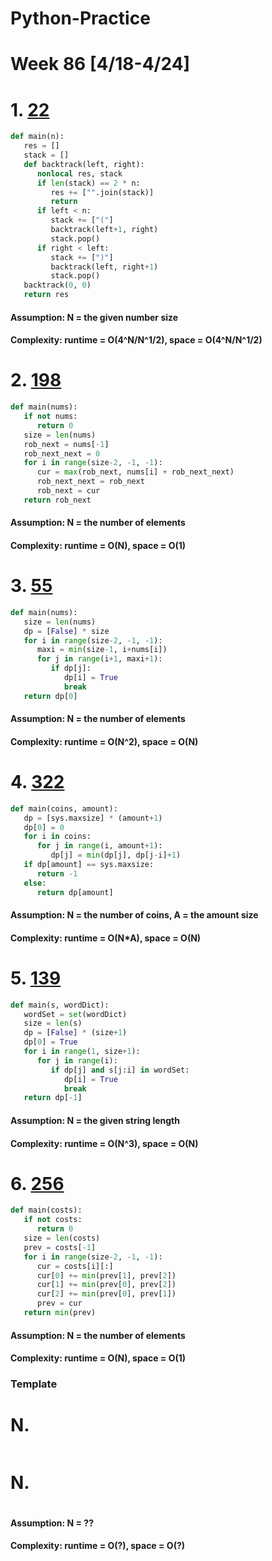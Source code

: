 # Python-Practice

# Week 86 [4/18-4/24]

# 1. [22](https://leetcode.com/problems/generate-parentheses/)
```python
def main(n):
   res = []
   stack = []
   def backtrack(left, right):
      nonlocal res, stack
      if len(stack) == 2 * n:
         res += ["".join(stack)]
         return
      if left < n:
         stack += ["("]
         backtrack(left+1, right)
         stack.pop()
      if right < left:
         stack += [")"]
         backtrack(left, right+1)
         stack.pop()
   backtrack(0, 0)
   return res
```
#### Assumption: N = the given number size
#### Complexity: runtime = O(4^N/N^1/2), space = O(4^N/N^1/2)

# 2. [198](https://leetcode.com/problems/house-robber/)
```python
def main(nums):
   if not nums:
      return 0
   size = len(nums)
   rob_next = nums[-1]
   rob_next_next = 0
   for i in range(size-2, -1, -1):
      cur = max(rob_next, nums[i] + rob_next_next)
      rob_next_next = rob_next
      rob_next = cur
   return rob_next 
```
#### Assumption: N = the number of elements
#### Complexity: runtime = O(N), space = O(1)

# 3. [55](https://leetcode.com/problems/jump-game/)
```python
def main(nums):
   size = len(nums)
   dp = [False] * size
   for i in range(size-2, -1, -1):
      maxi = min(size-1, i+nums[i])
      for j in range(i+1, maxi+1):
         if dp[j]:
            dp[i] = True
            break
   return dp[0]
```
#### Assumption: N = the number of elements
#### Complexity: runtime = O(N^2), space = O(N)

# 4. [322](https://leetcode.com/problems/coin-change/)
```python
def main(coins, amount):
   dp = [sys.maxsize] * (amount+1)
   dp[0] = 0
   for i in coins:
      for j in range(i, amount+1):
         dp[j] = min(dp[j], dp[j-i]+1)
   if dp[amount] == sys.maxsize:
      return -1
   else:
      return dp[amount]
```
#### Assumption: N = the number of coins, A = the amount size
#### Complexity: runtime = O(N*A), space = O(N)

# 5. [139](https://leetcode.com/problems/word-break/)
```python
def main(s, wordDict):
   wordSet = set(wordDict)
   size = len(s)
   dp = [False] * (size+1)
   dp[0] = True
   for i in range(1, size+1):
      for j in range(i):
         if dp[j] and s[j:i] in wordSet:
            dp[i] = True
            break
   return dp[-1]
```
#### Assumption: N = the given string length
#### Complexity: runtime = O(N^3), space = O(N)

# 6. [256](https://leetcode.com/problems/paint-house/)
```python
def main(costs):
   if not costs:
      return 0
   size = len(costs)
   prev = costs[-1]
   for i in range(size-2, -1, -1):
      cur = costs[i][:]
      cur[0] += min(prev[1], prev[2])
      cur[1] += min(prev[0], prev[2])
      cur[2] += min(prev[0], prev[1])
      prev = cur
   return min(prev)
```
#### Assumption: N = the number of elements
#### Complexity: runtime = O(N), space = O(1)

### Template
# N. []()
```sql
```

# N. []()
```python
```
#### Assumption: N = ??
#### Complexity: runtime = O(?), space = O(?)
